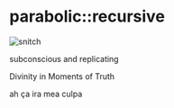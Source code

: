 # parabolic::recursive

![snitch](/images/snitch.png)

subconscious and 
replicating

Divinity in
Moments of
Truth

ah ça ira
mea culpa